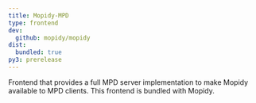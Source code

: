 ```yaml
---
title: Mopidy-MPD
type: frontend
dev:
  github: mopidy/mopidy
dist:
  bundled: true
py3: prerelease
---
```


Frontend that provides a full MPD server implementation to
make Mopidy available to MPD clients.
This frontend is bundled with Mopidy.
